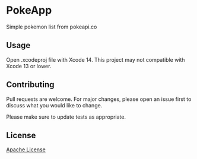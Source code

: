 # PokeApp

Simple pokemon list from pokeapi.co

## Usage

Open .xcodeproj file with Xcode 14. 
This project may not compatible with Xcode 13 or lower.

## Contributing

Pull requests are welcome. For major changes, please open an issue first
to discuss what you would like to change.

Please make sure to update tests as appropriate.

## License

[Apache License](https://github.com/farhanpermana/PokeApp/blob/main/LICENSE)
